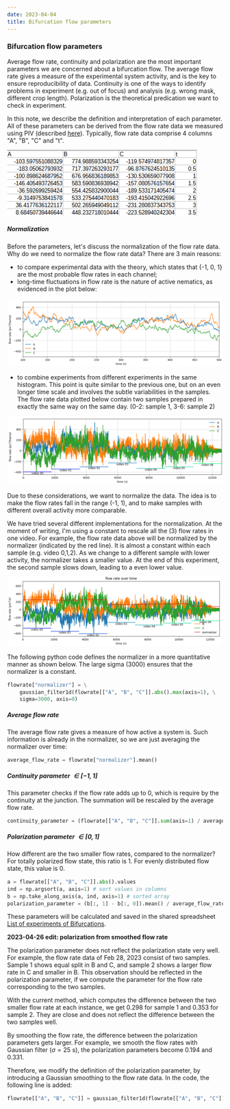 ```yaml
---
date: 2023-04-04
title: Bifurcation flow parameters
---
```


### Bifurcation flow parameters

Average flow rate, continuity and polarization are the most important parameters we are concerned about a bifurcation flow. The average flow rate gives a measure of the experimental system activity, and is the key to ensure reproducibility of data. Continuity is one of the ways to identify problems in experiment (e.g. out of focus) and analysis (e.g. wrong mask, different crop length).  Polarization is the theoretical predication we want to check in experiment. 

In this note, we describe the definition and interpretation of each parameter. All of these parameters can be derived from the flow rate data we measured using PIV (described [here](2022-12-13_batch-bifurcation-analysis.md)). Typically, flow rate data comprise 4 columns "A", "B", "C" and "t". 

![picture 1](/assets/images/2023/04/flow-rate-data.png)  

##### Normalization

Before the parameters, let's discuss the normalization of the flow rate data. Why do we need to normalize the flow rate data? There are 3 main reasons:

- to compare experimental data with the theory, which states that {-1, 0, 1} are the most probable flow rates in each channel;
- long-time fluctuations in flow rate is the nature of active nematics, as evidenced in the plot below:

![picture 2](/assets/images/2023/04/flow-rate-fluctuation.png)  

- to combine experiments from different experiments in the same histogram. This point is quite similar to the previous one, but on an even longer time scale and involves the subtle variabilities in the samples. The flow rate data plotted below contain two samples prepared in exactly the same way on the same day. (0-2: sample 1, 3-6: sample 2)

![picture 3](/assets/images/2023/04/sample-variation.png)  

Due to these considerations, we want to normalize the data. The idea is to make the flow rates fall in the range (-1, 1), and to make samples with different overall activity more comparable. 

We have tried several different implementations for the normalization. At the moment of writing, I'm using a constant to rescale all the (3) flow rates in one video. For example, the flow rate data above will be normalized by the normalizer (indicated by the red line). It is almost a constant within each sample (e.g. video 0,1,2). As we change to a different sample with lower activity, the normalizer takes a smaller value. At the end of this experiment, the second sample slows down, leading to a even lower value. 

![picture 4](/assets/images/2023/04/flow-rate-with-normalizer.png)  

The following python code defines the normalizer in a more quantitative manner as shown below. The large sigma (3000) ensures that the normalizer is a constant. 

```python
flowrate["normalizer"] = \
    gaussian_filter1d(flowrate[["A", "B", "C"]].abs().max(axis=1), \
    sigma=3000, axis=0)
```

##### Average flow rate

The average flow rate gives a measure of how active a system is. Such information is already in the normalizer, so we are just averaging the normalizer over time:

```python
average_flow_rate = flowrate["normalizer"].mean()
```

##### Continuity parameter $\in [-1, 1]$

This parameter checks if the flow rate adds up to 0, which is require by the continuity at the junction. The summation will be rescaled by the average flow rate.

```python
continuity_parameter = (flowrate[["A", "B", "C"]].sum(axis=1) / average_flow_rate
```

##### Polarization parameter $\in [0,1]$

How different are the two smaller flow rates, compared to the normalizer? For totally polarized flow state, this ratio is 1. For evenly distributed flow state, this value is 0. 

```python
a = flowrate[["A", "B", "C"]].abs().values
ind = np.argsort(a, axis=1) # sort values in columns
b = np.take_along_axis(a, ind, axis=1) # sorted array
polarization_parameter = (b[:, 1] - b[:, 0]).mean() / average_flow_rate
```

These parameters will be calculated and saved in the shared spreadsheet [List of experiments of Bifurcations](https://docs.google.com/spreadsheets/d/1KEaa-VgyC1NET2K7HZfIa7Qk1tyNr5EN32Wwv2pCiNc/edit#gid=0).

**2023-04-26 edit: polarization from smoothed flow rate**

The polarization parameter does not reflect the polarization state very well. For example, the flow rate data of Feb 28, 2023 consist of two samples. Sample 1 shows equal split in B and C, and sample 2 shows a larger flow rate in C and smaller in B. This observation should be reflected in the polarization parameter, if we compute the parameter for the flow rate corresponding to the two samples. 

With the current method, which computes the difference between the two smaller flow rate at each instance, we get 0.298 for sample 1 and 0.353 for sample 2. They are close and does not reflect the difference between the two samples well. 

By smoothing the flow rate, the difference between the polarization parameters gets larger. For example, we smooth the flow rates with Gaussian filter ($\sigma=25$ s), the polarization parameters become 0.194 and 0.331. 

Therefore, we modify the definition of the polarization parameter, by introducing a Gaussian smoothing to the flow rate data. In the code, the following line is added:

```python
flowrate[["A", "B", "C"]] = gaussian_filter1d(flowrate[["A", "B", "C"]], sigma=50, axis=0)
```

